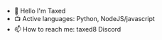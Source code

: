 - 👋 Hello I'm Taxed
- 📺 Active languages: Python, NodeJS/javascript 
- 📫 How to reach me: taxed8 Discord

<!---
Taxed8/Taxed8 is a ✨ special ✨ repository because its `README.md` (this file) appears on your GitHub profile.
You can click the Preview link to take a look at your changes.
--->
